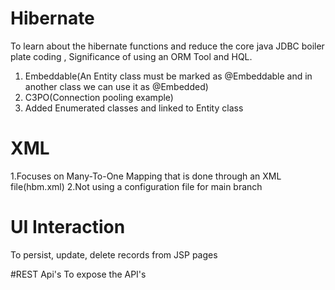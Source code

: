 # Hibernate
To learn about the hibernate functions and reduce the core java JDBC boiler plate coding , Significance of using an ORM Tool and HQL.

1. Embeddable(An Entity class must be marked as @Embeddable and in another class we can use it as @Embedded)
2. C3PO(Connection pooling example)
3. Added Enumerated classes and linked to Entity class

# XML

1.Focuses on Many-To-One Mapping that is done through an XML file(hbm.xml)
2.Not using a configuration file for main branch

# UI Interaction
To persist, update, delete records from JSP pages

#REST Api's
To expose the API's 
